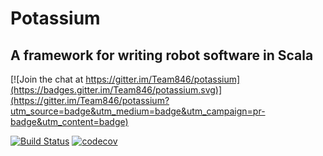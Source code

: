 # Potassium
## A framework for writing robot software in Scala

[![Join the chat at https://gitter.im/Team846/potassium](https://badges.gitter.im/Team846/potassium.svg)](https://gitter.im/Team846/potassium?utm_source=badge&utm_medium=badge&utm_campaign=pr-badge&utm_content=badge)

[![Build Status](https://travis-ci.org/Team846/potassium.svg?branch=master)](https://travis-ci.org/Team846/potassium) [![codecov](https://codecov.io/gh/Team846/potassium/branch/master/graph/badge.svg)](https://codecov.io/gh/Team846/potassium)
